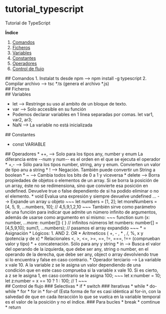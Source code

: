 # tutorial_typescript
Tutorial de TypeScript

**Índice**
1. [Comandos](#id1)
2. [Ficheros](#id2)
2. [Variables](#id3)
2. [Constantes](#id4)
2. [Operadores](#id5)
2. [Control de flujo](#id6)

<div id='id1' />
## Comandos
1. Instalat ts desde npm --> npm install -g typescript
2. Compilar archivo -->  tsc *.ts (genera el archivo *.js)

<div id='id2' />
## Ficheros

<div id='id3' />
## Variables

* let --> Restringe su uso al ambito de un bloque de texto. 
* var --> Solo accesible en su función
* Podemos declarar variables en 1 linea separadas por comas. let var1, var2, ar3;
* NaN --> La variable no está inicializada

<div id='id4' />
## Constantes

* const VARIABLE
<div id='id5' />
## Operadores
 * ++, --> Solo para los tipos any, number y enum La diferancia entre --num y num-- es el orden en el que se ejecuta el operador
 * +,- --> Sólo para los tipos number, string, any y enum. Convierten un valor de tipo anu a string
* ! --> Negación. También puede convertir un String a boolean 
* ~  --> Cambia todos los bits de 0 a 1 y viceversa
* delete --> Borra propiedades de objetos o elementos de un array. Si se borra la posición de un array, éste no se redimensiona, sino que convierte esa posición en undefined. Devuelve true o false dependiento de si ha podido eliminar o no el elemento.
* void Evalua una expresión y siempre devuelve undefined
... --> Expande un array u objeto
~~~
let numbers = [1, 2];
let moreNumbers = [4, 5, 9, ...numbers, 10]; // 4,5,9,1,2,10
~~~
También sirve como parámetro de una función para indicar que admite un número infinito de argumentos, además de usarse como argumento en sí mismo: 
~~~
function sum (x: number, ...more: number[]) { } // infinitos números
let numbers: number[] = [4,5,9,10];
sum(1, ...numbers); // pasamos el array expandido
~~~
* = Asignación
* Lógicos:
 1. AND
 2. OR
* Aritmeticos ( +, - , * , /, %, x y (potencia y de x)
* Relacionales <, >, <=, >=, ==, !=, ===, !== (comprueban valor y tipo)
* + concatenación. Sólo para any y string
* in --> Busca el valor del operando de la izquierda, que debe ser any, string o number, en el operando de la derecha, que debe ser any, object o array devolviendo true si lo encuentra y false en caso contrario.
* Operador terciario -->  La variable x vale 10. A la variable z se le asigna un valor dependiendo de una condición que en este caso comprueba si la variable x vale 10. Si es cierto, a z se le asigna 1, en caso contrario se le asigna 100;
~~~
let x:number = 10;
let z:number = x == 10 ? 1 : 100; // 1
~~~
<div id='id6' />
## Control de flujo
### Selectivas
* if
* switch
### Iterativas
* while
* do-while
* for
* for in
* for-of (Esta forma de for es casi idéntica al for-in, con la salvedad de que en cada iteracción lo que se vuelca en la variable temporal es el valor de la posición y no el índice.
### Para bucles
* break
* comtinue 
* return











